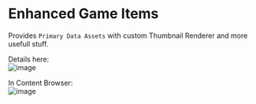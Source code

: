 # Enhanced Game Items

Provides ``Primary Data Assets`` with custom Thumbnail Renderer and more usefull stuff.  

Details here:  
![image](https://github.com/MajorTomAW/EnhancedGameItems/assets/96875345/0872963e-8e28-4247-84ad-c1b3cc00f770)


In Content Browser:  
![image](https://github.com/MajorTomAW/EnhancedGameItems/assets/96875345/ae1b0c27-12e1-4a00-b462-bb9da1323dc8)


